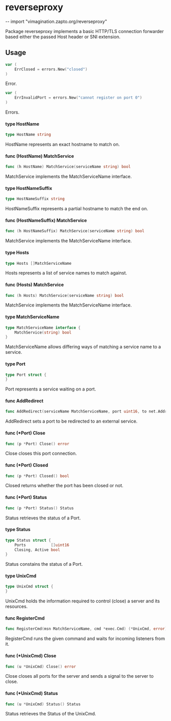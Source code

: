 # reverseproxy
--
    import "vimagination.zapto.org/reverseproxy"

Package reverseproxy implements a basic HTTP/TLS connection forwarder based
either the passed Host header or SNI extension.

## Usage

```go
var (
	ErrClosed = errors.New("closed")
)
```
Error.

```go
var (
	ErrInvalidPort = errors.New("cannot register on port 0")
)
```
Errors.

#### type HostName

```go
type HostName string
```

HostName represents an exact hostname to match on.

#### func (HostName) MatchService

```go
func (h HostName) MatchService(serviceName string) bool
```
MatchService implements the MatchServiceName interface.

#### type HostNameSuffix

```go
type HostNameSuffix string
```

HostNameSuffix represents a partial hostname to match the end on.

#### func (HostNameSuffix) MatchService

```go
func (h HostNameSuffix) MatchService(serviceName string) bool
```
MatchService implements the MatchServiceName interface.

#### type Hosts

```go
type Hosts []MatchServiceName
```

Hosts represents a list of service names to match against.

#### func (Hosts) MatchService

```go
func (h Hosts) MatchService(serviceName string) bool
```
MatchService implements the MatchServiceName interface.

#### type MatchServiceName

```go
type MatchServiceName interface {
	MatchService(string) bool
}
```

MatchServiceName allows differing ways of matching a service name to a service.

#### type Port

```go
type Port struct {
}
```

Port represents a service waiting on a port.

#### func  AddRedirect

```go
func AddRedirect(serviceName MatchServiceName, port uint16, to net.Addr) (*Port, error)
```
AddRedirect sets a port to be redirected to an external service.

#### func (*Port) Close

```go
func (p *Port) Close() error
```
Close closes this port connection.

#### func (*Port) Closed

```go
func (p *Port) Closed() bool
```
Closed returns whether the port has been closed or not.

#### func (*Port) Status

```go
func (p *Port) Status() Status
```
Status retrieves the status of a Port.

#### type Status

```go
type Status struct {
	Ports           []uint16
	Closing, Active bool
}
```

Status constains the status of a Port.

#### type UnixCmd

```go
type UnixCmd struct {
}
```

UnixCmd holds the information required to control (close) a server and its
resources.

#### func  RegisterCmd

```go
func RegisterCmd(msn MatchServiceName, cmd *exec.Cmd) (*UnixCmd, error)
```
RegisterCmd runs the given command and waits for incoming listeners from it.

#### func (*UnixCmd) Close

```go
func (u *UnixCmd) Close() error
```
Close closes all ports for the server and sends a signal to the server to close.

#### func (*UnixCmd) Status

```go
func (u *UnixCmd) Status() Status
```
Status retrieves the Status of the UnixCmd.
